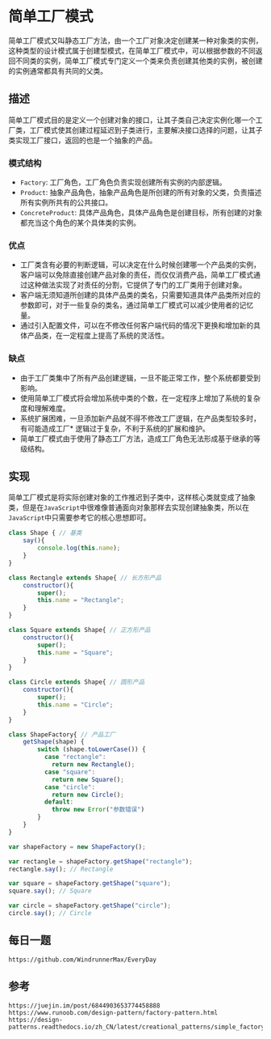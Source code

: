 # 简单工厂模式
简单工厂模式又叫静态工厂方法，由一个工厂对象决定创建某一种对象类的实例，这种类型的设计模式属于创建型模式，在简单工厂模式中，可以根据参数的不同返回不同类的实例，简单工厂模式专门定义一个类来负责创建其他类的实例，被创建的实例通常都具有共同的父类。

## 描述
简单工厂模式目的是定义一个创建对象的接口，让其子类自己决定实例化哪一个工厂类，工厂模式使其创建过程延迟到子类进行，主要解决接口选择的问题，让其子类实现工厂接口，返回的也是一个抽象的产品。

### 模式结构
* `Factory`: 工厂角色，工厂角色负责实现创建所有实例的内部逻辑。
* `Product`: 抽象产品角色，抽象产品角色是所创建的所有对象的父类，负责描述所有实例所共有的公共接口。
* `ConcreteProduct`: 具体产品角色，具体产品角色是创建目标，所有创建的对象都充当这个角色的某个具体类的实例。

### 优点
* 工厂类含有必要的判断逻辑，可以决定在什么时候创建哪一个产品类的实例，客户端可以免除直接创建产品对象的责任，而仅仅消费产品，简单工厂模式通过这种做法实现了对责任的分割，它提供了专门的工厂类用于创建对象。
* 客户端无须知道所创建的具体产品类的类名，只需要知道具体产品类所对应的参数即可，对于一些复杂的类名，通过简单工厂模式可以减少使用者的记忆量。
* 通过引入配置文件，可以在不修改任何客户端代码的情况下更换和增加新的具体产品类，在一定程度上提高了系统的灵活性。

### 缺点
* 由于工厂类集中了所有产品创建逻辑，一旦不能正常工作，整个系统都要受到影响。
* 使用简单工厂模式将会增加系统中类的个数，在一定程序上增加了系统的复杂度和理解难度。
* 系统扩展困难，一旦添加新产品就不得不修改工厂逻辑，在产品类型较多时，有可能造成工厂* 逻辑过于复杂，不利于系统的扩展和维护。
* 简单工厂模式由于使用了静态工厂方法，造成工厂角色无法形成基于继承的等级结构。

## 实现
简单工厂模式是将实际创建对象的工作推迟到子类中，这样核心类就变成了抽象类，但是在`JavaScript`中很难像普通面向对象那样去实现创建抽象类，所以在`JavaScript`中只需要参考它的核心思想即可。

```javascript
class Shape { // 基类
    say(){
        console.log(this.name);
    }
}

class Rectangle extends Shape{ // 长方形产品
    constructor(){
        super();
        this.name = "Rectangle";
    }
}

class Square extends Shape{ // 正方形产品
    constructor(){
        super();
        this.name = "Square";
    }
}

class Circle extends Shape{ // 圆形产品
    constructor(){
        super();
        this.name = "Circle";
    }
}

class ShapeFactory{ // 产品工厂
    getShape(shape) {
        switch (shape.toLowerCase()) {
          case "rectangle":
            return new Rectangle();
          case "square":
            return new Square();
          case "circle":
            return new Circle();
          default:
            throw new Error("参数错误")
        }
    }
}

var shapeFactory = new ShapeFactory();

var rectangle = shapeFactory.getShape("rectangle");
rectangle.say(); // Rectangle

var square = shapeFactory.getShape("square");
square.say(); // Square

var circle = shapeFactory.getShape("circle");
circle.say(); // Circle
```


## 每日一题

```
https://github.com/WindrunnerMax/EveryDay
```

## 参考

```
https://juejin.im/post/6844903653774458888
https://www.runoob.com/design-pattern/factory-pattern.html
https://design-patterns.readthedocs.io/zh_CN/latest/creational_patterns/simple_factory.html
```
